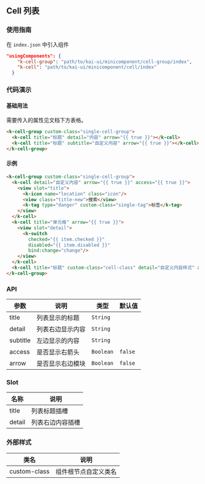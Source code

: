 ## Cell 列表

### 使用指南
在 `index.json` 中引入组件
```json
"usingComponents": {
    "k-cell-group": "path/to/kai-ui/minicomponent/cell-group/index",
    "k-cell": "path/to/kai-ui/minicomponent/cell/index"
  }
```

### 代码演示

#### 基础用法
需要传入的属性见文档下方表格。

```html
<k-cell-group custom-class="single-cell-group">
  <k-cell title="标题" detail="内容" arrow="{{ true }}"></k-cell>
  <k-cell title="标题" subtitle="自定义内容" arrow="{{ true }}"></k-cell>
</k-cell-group>
```

#### 示例

```html
<k-cell-group custom-class="single-cell-group">
  <k-cell detail="自定义内容" arrow="{{ true }}" access="{{ true }}">
    <view slot="title">
      <k-icon name="location" class="icon"/>
      <view class="title-new">搜索</view>
      <k-tag type="danger" custom-class="single-tag">标签</k-tag>
    </view>
  </k-cell>
  <k-cell title="单元格" arrow="{{ true }}">
    <view slot="detail">
      <k-switch
        checked="{{ item.checked }}" 
        disabled="{{ item.disabled }}" 
        bind:change="change"/>
    </view>
  </k-cell>
  <k-cell title="标题" custom-class="cell-class" detail="自定义内容样式" arrow="{{ true }}" access="{{ true }}"></k-cell>
</k-cell-group>
```

### API

| 参数 | 说明 | 类型 | 默认值 |
|-----------|-----------|-----------|-------------|
| title | 列表显示的标题 | `String` | ` ` |
| detail | 列表右边显示内容 | `String` | ` ` |
| subtitle | 左边显示的内容 | `String` | ` ` |
| access | 是否显示右箭头 | `Boolean` | `false` |
| arrow | 是否显示右边模块 | `Boolean` | `false` |

### Slot

| 名称 | 说明 |
|-----------|-----------|
| title | 列表标题插槽 |
| detail | 列表右边内容插槽 |

### 外部样式

| 类名 | 说明 |
|-----------|-----------|
| custom-class | 组件根节点自定义类名 |

